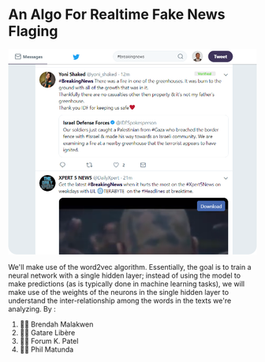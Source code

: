 # An Algo For Realtime Fake News Flaging
![Verified Post](images/bbc.png)


We'll make use of the word2vec algorithm. 
Essentially, the goal is to train a neural network with a single hidden layer; instead of using the model to make predictions (as is typically done in machine learning tasks), we will make use of the weights of the neurons in the single hidden layer to understand the inter-relationship among the words in the texts we're analyzing.
By :
1. 👩‍💻 Brendah Malakwen
2. 👨‍💻 Gatare Libère
3. 👩‍💻 Forum K. Patel
4. 👨‍💻 Phil Matunda
